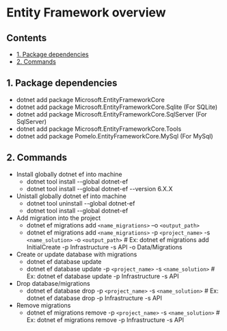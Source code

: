 # Entity Framework overview <!-- omit in toc -->

## Contents <!-- omit in toc -->

- [1. Package dependencies](#1-package-dependencies)
- [2. Commands](#2-commands)

## 1. Package dependencies

- dotnet add package Microsoft.EntityFrameworkCore
- dotnet add package Microsoft.EntityFrameworkCore.Sqlite (For SQLite)
- dotnet add package Microsoft.EntityFrameworkCore.SqlServer (For SqlServer)
- dotnet add package Microsoft.EntityFrameworkCore.Tools
- dotnet add package Pomelo.EntityFrameworkCore.MySql (For MySql)

## 2. Commands
- Install globally dotnet ef into machine
  - dotnet tool install --global dotnet-ef
  - dotnet tool install --global dotnet-ef --version 6.X.X
- Unistall globally dotnet ef into machine
  - dotnet tool uninstall --global dotnet-ef
  - dotnet tool install --global dotnet-ef
- Add migration into the project
  - dotnet ef migrations add `<name_migrations>` –o `<output_path>`
  - dotnet ef migrations add `<name_migrations>` -p `<project_name>` -s `<name_solution>` -o `<output_path>` # Ex: dotnet ef migrations add InitialCreate -p Infrastructure -s API 
-o Data/Migrations
- Create or update database with migrations
  - dotnet ef database update
  - dotnet ef database update -p `<project_name>` -s `<name_solution>` # Ex: dotnet ef database update -p Infrastructure -s API
- Drop database/migrations
  - dotnet ef database drop -p `<project_name>` -s `<name_solution>` # Ex: dotnet ef database drop -p Infrastructure -s API
- Remove migrations
  - dotnet ef migrations remove -p `<project_name>` -s `<name_solution>` # Ex: dotnet ef migrations remove -p Infrastructure -s API
